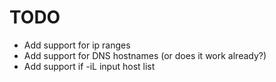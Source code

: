 # TODO

- Add support for ip ranges
- Add support for DNS hostnames (or does it work already?)
- Add support if -iL input host list
